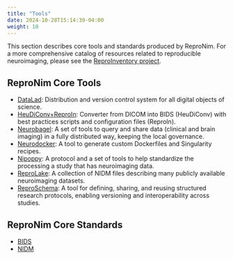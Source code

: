 ```yaml
---
title: "Tools"
date: 2024-10-28T15:14:39-04:00
weight: 10
---
```


This section describes core tools and standards produced by ReproNim.  For a more comprehensive catalog of resources related to reproducible neuroimaging, please see the [ReproInventory project](https://github.com/ReproNim/ReproInventory).

## ReproNim Core Tools

- [DataLad](datalad/index.html): Distribution and version control system for all digital objects of science.
- [HeuDiConv+ReproIn](heudiconv/index.html): Converter from DICOM into BIDS (HeuDiConv) with best practices scripts and configuration files (ReproIn).
- [Neurobagel](neurobagel/index.html): A set of tools to query and share data (clinical and brain imaging) in a fully distributed way, keeping the local governance.
- [Neurodocker](neurodocker/index.html): A tool to generate custom Dockerfiles and Singularity recipes.
- [Nipoppy](nipoppy/index.html): A protocol and a set of tools to help standardize the processing a study that has neuroimaging data.
- [ReproLake](reprolake/index.html): A collection of NIDM files describing many publicly available neuroimaging datasets.
- [ReproSchema](reproschema/index.html): A tool for defining, sharing, and reusing structured research protocols, enabling versioning and interoperability across studies.

## ReproNim Core Standards

- [BIDS](bids/index.html)
- [NIDM](nidm/index.html)
